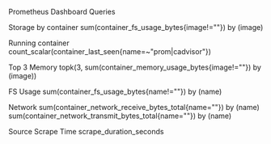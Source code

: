 Prometheus Dashboard Queries

Storage by container
  sum(container_fs_usage_bytes{image!=""}) by (image)

Running container
  count_scalar(container_last_seen{name=~"prom|cadvisor"})

Top 3 Memory
  topk(3, sum(container_memory_usage_bytes{image!=""}) by (image)) 

FS Usage
  sum(container_fs_usage_bytes{name!=""}) by (name)

Network 
	sum(container_network_receive_bytes_total{name=""}) by (name)
	sum(container_network_transmit_bytes_total{name=""}) by (name)

Source Scrape Time 
  scrape_duration_seconds